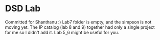 # DSD Lab
Committed for Shanthanu :)
Lab7 folder is empty, and the simpson is not moving yet.
The IP catalog (lab 8 and 9) together had only a single project for me so I didn't add it.
Lab 5_6 might be useful for you.
